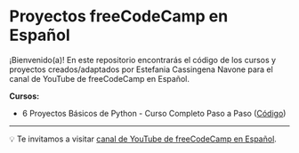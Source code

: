 # Proyectos freeCodeCamp en Español

¡Bienvenido(a)! En este repositorio encontrarás el código de los cursos y proyectos creados/adaptados por Estefania Cassingena Navone para el canal de YouTube de freeCodeCamp en Español.

**Cursos:**

* 6 Proyectos Básicos de Python - Curso Completo Paso a Paso ([Código](https://github.com/estefaniacn/freecodecamp-proyectos-youtube/tree/main/6-proyectos-basicos-python))

-----


💡 Te invitamos a visitar [canal de YouTube de freeCodeCamp en Español](https://www.youtube.com/freecodecampespanol).
